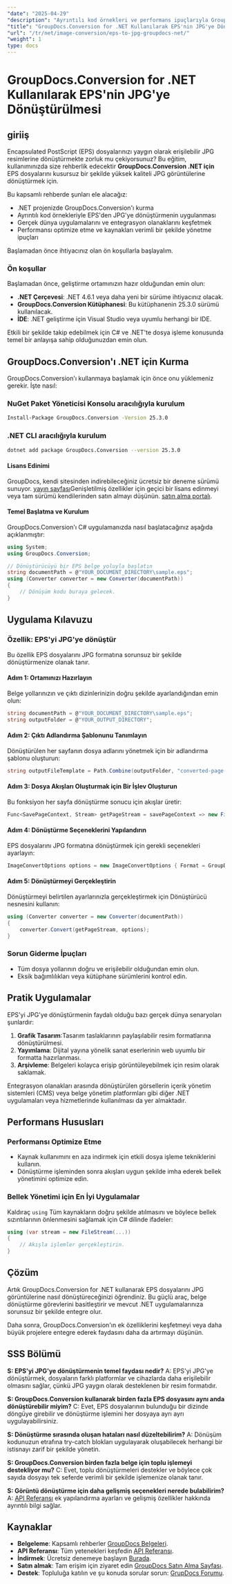 ```yaml
---
"date": "2025-04-29"
"description": "Ayrıntılı kod örnekleri ve performans ipuçlarıyla GroupDocs.Conversion for .NET kullanarak EPS dosyalarını yüksek kaliteli JPG görüntülerine nasıl dönüştüreceğinizi öğrenin."
"title": "GroupDocs.Conversion for .NET Kullanılarak EPS'nin JPG'ye Dönüştürülmesi"
"url": "/tr/net/image-conversion/eps-to-jpg-groupdocs-net/"
"weight": 1
type: docs
---
```

# GroupDocs.Conversion for .NET Kullanılarak EPS'nin JPG'ye Dönüştürülmesi

## giriiş

Encapsulated PostScript (EPS) dosyalarınızı yaygın olarak erişilebilir JPG resimlerine dönüştürmekte zorluk mu çekiyorsunuz? Bu eğitim, kullanımınızda size rehberlik edecektir **GroupDocs.Conversion .NET için** EPS dosyalarını kusursuz bir şekilde yüksek kaliteli JPG görüntülerine dönüştürmek için.

Bu kapsamlı rehberde şunları ele alacağız:
- .NET projenizde GroupDocs.Conversion'ı kurma
- Ayrıntılı kod örnekleriyle EPS'den JPG'ye dönüştürmenin uygulanması
- Gerçek dünya uygulamalarını ve entegrasyon olanaklarını keşfetmek
- Performansı optimize etme ve kaynakları verimli bir şekilde yönetme ipuçları

Başlamadan önce ihtiyacınız olan ön koşullarla başlayalım.

### Ön koşullar

Başlamadan önce, geliştirme ortamınızın hazır olduğundan emin olun:
- **.NET Çerçevesi**: .NET 4.6.1 veya daha yeni bir sürüme ihtiyacınız olacak.
- **GroupDocs.Conversion Kütüphanesi**: Bu kütüphanenin 25.3.0 sürümü kullanılacak.
- **İDE**: .NET geliştirme için Visual Studio veya uyumlu herhangi bir IDE.

Etkili bir şekilde takip edebilmek için C# ve .NET'te dosya işleme konusunda temel bir anlayışa sahip olduğunuzdan emin olun.

## GroupDocs.Conversion'ı .NET için Kurma

GroupDocs.Conversion'ı kullanmaya başlamak için önce onu yüklemeniz gerekir. İşte nasıl:

### NuGet Paket Yöneticisi Konsolu aracılığıyla kurulum
```bash
Install-Package GroupDocs.Conversion -Version 25.3.0
```

### .NET CLI aracılığıyla kurulum
```bash
dotnet add package GroupDocs.Conversion --version 25.3.0
```

#### Lisans Edinimi

GroupDocs, kendi sitesinden indirebileceğiniz ücretsiz bir deneme sürümü sunuyor. [yayın sayfası](https://releases.groupdocs.com/conversion/net/)Genişletilmiş özellikler için geçici bir lisans edinmeyi veya tam sürümü kendilerinden satın almayı düşünün. [satın alma portalı](https://purchase.groupdocs.com/buy).

#### Temel Başlatma ve Kurulum
GroupDocs.Conversion'ı C# uygulamanızda nasıl başlatacağınız aşağıda açıklanmıştır:

```csharp
using System;
using GroupDocs.Conversion;

// Dönüştürücüyü bir EPS belge yoluyla başlatın
string documentPath = @"YOUR_DOCUMENT_DIRECTORY\sample.eps";
using (Converter converter = new Converter(documentPath))
{
    // Dönüşüm kodu buraya gelecek.
}
```

## Uygulama Kılavuzu

### Özellik: EPS'yi JPG'ye dönüştür

Bu özellik EPS dosyalarını JPG formatına sorunsuz bir şekilde dönüştürmenize olanak tanır.

#### Adım 1: Ortamınızı Hazırlayın
Belge yollarınızın ve çıktı dizinlerinizin doğru şekilde ayarlandığından emin olun:

```csharp
string documentPath = @"YOUR_DOCUMENT_DIRECTORY\sample.eps";
string outputFolder = @"YOUR_OUTPUT_DIRECTORY";
```

#### Adım 2: Çıktı Adlandırma Şablonunu Tanımlayın
Dönüştürülen her sayfanın dosya adlarını yönetmek için bir adlandırma şablonu oluşturun:

```csharp
string outputFileTemplate = Path.Combine(outputFolder, "converted-page-{0}.jpg");
```

#### Adım 3: Dosya Akışları Oluşturmak için Bir İşlev Oluşturun
Bu fonksiyon her sayfa dönüştürme sonucu için akışlar üretir:

```csharp
Func<SavePageContext, Stream> getPageStream = savePageContext => new FileStream(string.Format(outputFileTemplate, savePageContext.Page), FileMode.Create);
```

#### Adım 4: Dönüştürme Seçeneklerini Yapılandırın
EPS dosyalarını JPG formatına dönüştürmek için gerekli seçenekleri ayarlayın:

```csharp
ImageConvertOptions options = new ImageConvertOptions { Format = GroupDocs.Conversion.FileTypes.ImageFileType.Jpg };
```

#### Adım 5: Dönüştürmeyi Gerçekleştirin
Dönüştürmeyi belirtilen ayarlarınızla gerçekleştirmek için Dönüştürücü nesnesini kullanın:

```csharp
using (Converter converter = new Converter(documentPath))
{
    converter.Convert(getPageStream, options);
}
```

### Sorun Giderme İpuçları
- Tüm dosya yollarının doğru ve erişilebilir olduğundan emin olun.
- Eksik bağımlılıkları veya kütüphane sürümlerini kontrol edin.

## Pratik Uygulamalar

EPS'yi JPG'ye dönüştürmenin faydalı olduğu bazı gerçek dünya senaryoları şunlardır:
1. **Grafik Tasarım**:Tasarım taslaklarının paylaşılabilir resim formatlarına dönüştürülmesi.
2. **Yayımlama**: Dijital yayına yönelik sanat eserlerinin web uyumlu bir formatta hazırlanması.
3. **Arşivleme**: Belgeleri kolayca erişip görüntüleyebilmek için resim olarak saklamak.

Entegrasyon olanakları arasında dönüştürülen görsellerin içerik yönetim sistemleri (CMS) veya belge yönetim platformları gibi diğer .NET uygulamaları veya hizmetlerinde kullanılması da yer almaktadır.

## Performans Hususları
### Performansı Optimize Etme
- Kaynak kullanımını en aza indirmek için etkili dosya işleme tekniklerini kullanın.
- Dönüştürme işleminden sonra akışları uygun şekilde imha ederek bellek yönetimini optimize edin.

### Bellek Yönetimi için En İyi Uygulamalar
Kaldıraç `using` Tüm kaynakların doğru şekilde atılmasını ve böylece bellek sızıntılarının önlenmesini sağlamak için C# dilinde ifadeler:

```csharp
using (var stream = new FileStream(...))
{
    // Akışla işlemler gerçekleştirin.
}
```

## Çözüm

Artık GroupDocs.Conversion for .NET kullanarak EPS dosyalarını JPG görüntülerine nasıl dönüştüreceğinizi öğrendiniz. Bu güçlü araç, belge dönüştürme görevlerini basitleştirir ve mevcut .NET uygulamalarınıza sorunsuz bir şekilde entegre olur.

Daha sonra, GroupDocs.Conversion'ın ek özelliklerini keşfetmeyi veya daha büyük projelere entegre ederek faydasını daha da artırmayı düşünün.

## SSS Bölümü
**S: EPS'yi JPG'ye dönüştürmenin temel faydası nedir?**
A: EPS'yi JPG'ye dönüştürmek, dosyaların farklı platformlar ve cihazlarda daha erişilebilir olmasını sağlar, çünkü JPG yaygın olarak desteklenen bir resim formatıdır.

**S: GroupDocs.Conversion kullanarak birden fazla EPS dosyasını aynı anda dönüştürebilir miyim?**
C: Evet, EPS dosyalarının bulunduğu bir dizinde döngüye girebilir ve dönüştürme işlemini her dosyaya ayrı ayrı uygulayabilirsiniz.

**S: Dönüştürme sırasında oluşan hataları nasıl düzeltebilirim?**
A: Dönüşüm kodunuzun etrafına try-catch blokları uygulayarak oluşabilecek herhangi bir istisnayı zarif bir şekilde yönetin.

**S: GroupDocs.Conversion birden fazla belge için toplu işlemeyi destekliyor mu?**
C: Evet, toplu dönüştürmeleri destekler ve böylece çok sayıda dosyayı tek seferde verimli bir şekilde işlemenize olanak tanır.

**S: Görüntü dönüştürme için daha gelişmiş seçenekleri nerede bulabilirim?**
A: [API Referansı](https://reference.groupdocs.com/conversion/net/) ek yapılandırma ayarları ve gelişmiş özellikler hakkında ayrıntılı bilgi sağlar.

## Kaynaklar
- **Belgeleme**: Kapsamlı rehberler [GroupDocs Belgeleri](https://docs.groupdocs.com/conversion/net/).
- **API Referansı**: Tüm yetenekleri keşfedin [API Referansı](https://reference.groupdocs.com/conversion/net/).
- **İndirmek**: Ücretsiz denemeye başlayın [Burada](https://releases.groupdocs.com/conversion/net/).
- **Satın almak**: Tam erişim için ziyaret edin [GroupDocs Satın Alma Sayfası](https://purchase.groupdocs.com/buy).
- **Destek**: Topluluğa katılın ve şu konuda sorular sorun: [GrupDocs Forumu](https://forum.groupdocs.com/c/conversion/10).